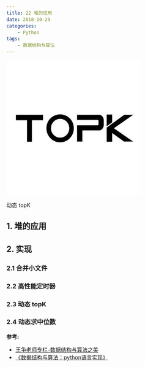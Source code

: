 ```yaml
---
title: 22 堆的应用
date: 2018-10-29
categories:
    - Python
tags:
    - 数据结构与算法
---
```


![heap](/images/algo/heap/heap_use.jpg)

动态 topK

<!-- more -->

## 1. 堆的应用

## 2. 实现

### 2.1 合并小文件

### 2.2 高性能定时器

### 2.3 动态 topK

### 2.4 动态求中位数


**参考:**
- [王争老师专栏-数据结构与算法之美](https://time.geekbang.org/column/126)
- [《数据结构与算法：python语言实现》](https://book.douban.com/subject/30323938/)

